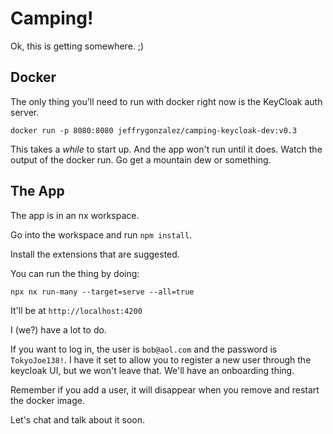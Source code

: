 # Camping!

Ok, this is getting somewhere. ;)

## Docker

The only thing you'll need to run with docker right now is the KeyCloak auth server.

```shell
docker run -p 8080:8080 jeffrygonzalez/camping-keycloak-dev:v0.3
```

This takes a _while_ to start up. And the app won't run until it does. Watch the output of the docker run. Go get a mountain dew or something.

## The App

The app is in an nx workspace.

Go into the workspace and run `npm install`.

Install the extensions that are suggested.

You can run the thing by doing:

```shell
npx nx run-many --target=serve --all=true
```

It'll be at `http://localhost:4200`

I (we?) have a lot to do.

If you want to log in, the user is `bob@aol.com` and the password is `TokyoJoe138!`. I have it set to allow you to register a new user through the keycloak UI, but we won't leave that. We'll have an onboarding thing.

Remember if you add a user, it will disappear when you remove and restart the docker image.

Let's chat and talk about it soon.

